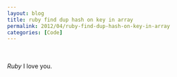 ```yaml
---
layout: blog
title: ruby find dup hash on key in array
permalink: 2012/04/ruby-find-dup-hash-on-key-in-array
categories: [Code]
---
```


<br><br>
<em>Ruby</em> I love you.

<script src="https://gist.github.com/2363441.js?file=ruby_find_dup_hash_on_key_in_array.rb"></script>
